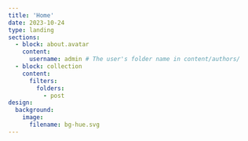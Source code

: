 ```yaml
---
title: 'Home'
date: 2023-10-24
type: landing
sections:
  - block: about.avatar
    content:
      username: admin # The user's folder name in content/authors/
  - block: collection
    content:
      filters:
        folders:
          - post
design:
  background:
    image:
      filename: bg-hue.svg
---
```

